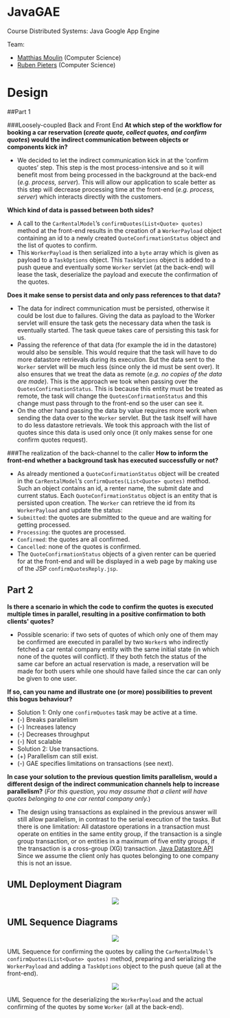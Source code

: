 # JavaGAE
Course Distributed Systems: Java Google App Engine

Team:
* [Matthias Moulin](https://github.com/matt77hias) (Computer Science)
* [Ruben Pieters](https://github.com/rubenpieters) (Computer Science)

# Design

##Part 1

###Loosely-coupled Back and Front End
**At which step of the workflow for booking a car reservation (*create quote, collect quotes, and confirm quotes*) would the indirect communication between objects or components kick in?**
*	We decided to let the indirect communication kick in at the ‘confirm quotes’ step. This step is the most process-intensive and so it will benefit most from being processed in the background at the back-end (*e.g. process, server*). This will allow our application to scale better as this step will decrease processing time at the front-end (*e.g. process, server*) which interacts directly with the customers.

**Which kind of data is passed between both sides?**
*	A call to the `CarRentalModel`’s `confirmQuotes(List<Quote> quotes)` method at the  front-end results in the creation of a `WorkerPayload` object containing an id to a newly created `QuoteConfirmationStatus` object and the list of quotes to confirm.
* This `WorkerPayload` is then serialized into a `byte` array which is given as payload to a `TaskOptions` object. This `TaskOptions` object is added to a push queue and eventually some `Worker` servlet (at the back-end) will lease the task, deserialize the payload and execute the confirmation of the quotes.

**Does it make sense to persist data and only pass references to that data?**
*	The data for indirect communication must be persisted, otherwise it could be lost due to failures. Giving the data as payload to the Worker servlet will ensure the task gets the necessary data when the task is eventually started. The task queue takes care of persisting this task for us.
*	Passing the reference of that data (for example the id in the datastore) would also be sensible. This would require that the task will have to do more datastore retrievals during its execution. But the data sent to the `Worker` servlet will be much less (since only the id must be sent over). It also ensures that we treat the data as remote (*e.g. no copies of the data are made*). This is the approach we took when passing over the `QuotesConfirmationStatus`. This is because this entity must be treated as remote, the task will change the `QuotesConfirmationStatus` and this change must pass through to the front-end so the user can see it.
*	On the other hand passing the data by value requires more work when sending the data over to the `Worker` servlet. But the task itself will have to do less datastore retrievals. We took this approach with the list of quotes since this data is used only once (it only makes sense for one confirm quotes request).

###The realization of the back-channel to the caller
**How to inform the front-end whether a background task has executed successfully or not?**
*	As already mentioned a `QuoteConfirmationStatus` object will be created in the `CarRentalModel`’s `confirmQuotes(List<Quote> quotes)` method. Such an object contains an id, a renter name, the submit date and current status. Each `QuoteConfirmationStatus` object is an entity that is persisted upon creation. The `Worker` can retrieve the id from its `WorkerPayload` and update the status:
  *	`Submitted`: the quotes are submitted to the queue and are waiting for getting processed.
  *	`Processing`: the quotes are processed.
  *	`Confirmed`: the quotes are all confirmed.
  *	`Cancelled`: none of the quotes is confirmed.
*	The `QuoteConfirmationStatus` objects of a given renter can be queried for at the front-end and will be displayed in a web page by making use of the JSP `confirmQuotesReply.jsp`.

## Part 2

**Is there a scenario in which the code to confirm the quotes is executed multiple times in parallel, resulting in a positive confirmation to both clients' quotes?**
* Possible scenario: if two sets of quotes of which only one of them may be confirmed are executed in parallel by two `Worker`s who indirectly fetched a car rental company entity with the same initial state (in which none of the quotes will conflict). If they both fetch the status of the same car before an actual reservation is made, a reservation will be made for both users while one should have failed since the car can only be given to one user.

**If so, can you name and illustrate one (or more) possibilities to prevent this bogus behaviour?**
*	Solution 1: Only one `confirmQuotes` task may be active at a time.
  *	(-) Breaks parallelism
  *	(-) Increases latency
  *	(-) Decreases throughput
  *	(-) Not scalable
*	Solution 2:  Use transactions.
  *	(+) Parallelism can still exist.
  *	(-) GAE specifies limitations on transactions (see next).

**In case your solution to the previous question limits parallelism, would a different design of the indirect communication channels help to increase parallelism?** (*For this question, you may assume that a client will have quotes belonging to one car rental company only.*)
*	The design using transactions as explained in the previous answer will still allow parallelism, in contrast to the serial execution of the tasks. But there is one limitation: All datastore operations in a transaction must operate on entities in the same entity group, if the transaction is a single group transaction, or on entities in a maximum of five entity groups, if the transaction is a cross-group (XG) transaction. [Java Datastore API](https://developers.google.com/appengine/docs/java/datastore/) Since we assume the client only has quotes belonging to one company this is not an issue.

## UML Deployment Diagram

<p align="center"><img src="https://github.com/matt77hias/JavaGAE/blob/master/res/UML Deployment Diagram 1.jpg" ></p>

## UML Sequence Diagrams

<p align="center"><img src="https://github.com/matt77hias/JavaGAE/blob/master/res/UML Sequence Diagram 1.jpg" ></p>

UML Sequence for confirming the quotes by calling the `CarRentalModel`’s `confirmQuotes(List<Quote> quotes)` method, preparing and serializing the `WorkerPayload` and adding a `TaskOptions` object to the push queue (all at the front-end).

<p align="center"><img src="https://github.com/matt77hias/JavaGAE/blob/master/res/UML Sequence Diagram 2.jpg" ></p>

UML Sequence for the deserializing the `WorkerPayload` and the actual confirming of the quotes by some `Worker` (all at the back-end).
